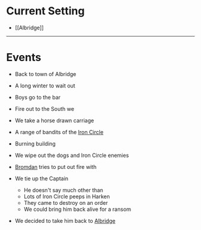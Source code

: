 # Current Setting
- [[Albridge]] 
---

# Events
-   Back to town of Albridge
-   A long winter to wait out
-   Boys go to the bar
-   Fire out to the South we

-   We take a horse drawn carriage
-   A range of bandits of the [Iron Circle](obsidian://open?vault=DnD&file=Matter%20Campaign%2FClans%2FIron%20Circle) 

-   Burning building
-   We wipe out the dogs and Iron Circle enemies
-   [Bromdan](obsidian://open?vault=DnD&file=Matter%20Campaign%2FPlayers%2FBromdan) tries to put out fire with
-   We tie up the Captain
	-   He doesn't say much other than
	-   Lots of Iron Circle peeps in Harken
	-   They came to destroy on an order
	-   We could bring him back alive for a ransom

-   We decided to take him back to [Albridge](obsidian://open?vault=DnD&file=Matter%20Campaign%2FLocations%2FAlbridge)